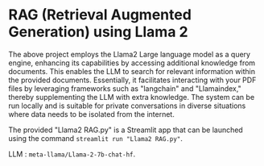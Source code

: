 # RAG (Retrieval Augmented Generation) using Llama 2 

The above project employs the Llama2 Large language model as a query engine, enhancing its capabilities by accessing additional knowledge from documents. This enables the LLM to search for relevant information within the provided documents. Essentially, it facilitates interacting with your PDF files by leveraging frameworks such as "langchain" and "Llamaindex," thereby supplementing the LLM with extra knowledge. The system can be run locally and is suitable for private conversations in diverse situations where data needs to be isolated from the internet.

The provided "Llama2 RAG.py" is a Streamlit app that can be launched using the command `streamlit run "Llama2 RAG.py"`.

LLM : `meta-llama/Llama-2-7b-chat-hf`.
